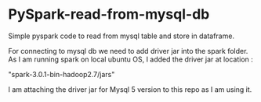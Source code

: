# PySpark-read-from-mysql-db
Simple pyspark code to read from mysql table and store in dataframe.

For connecting to mysql db we need to add driver jar into the spark folder.
As I am running spark on local ubuntu OS, I added the driver jar at location :

"spark-3.0.1-bin-hadoop2.7/jars"

I am attaching the driver jar for Mysql 5 version to this repo as I am using it.
